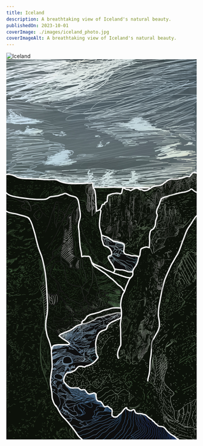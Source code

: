 ```yaml
---
title: Iceland
description: A breathtaking view of Iceland's natural beauty.
publishedOn: 2023-10-01
coverImage: ./images/iceland_photo.jpg
coverImageAlt: A breathtaking view of Iceland's natural beauty.
---
```


![Iceland](./images/iceland_photo.jpg)
![Iceland Layered Illustration](./images/iceland_layered.jpg)
